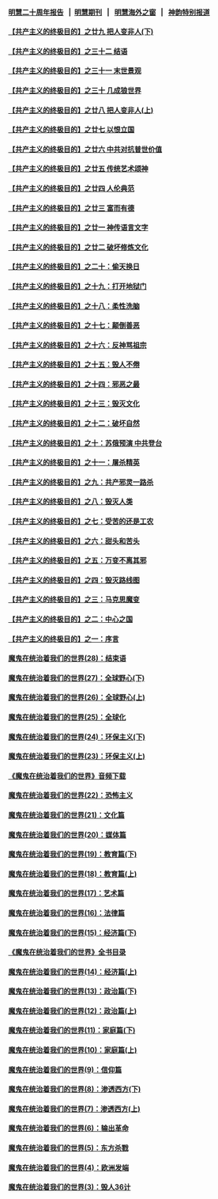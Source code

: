 #### [明慧二十周年报告](https://github.com/gfw-breaker/mh-reports/blob/master/README.md?t=07231342) &nbsp;&nbsp;|&nbsp;&nbsp;[明慧期刊](https://github.com/gfw-breaker/mh-qikan) &nbsp;&nbsp;|&nbsp;&nbsp; [明慧海外之窗](https://github.com/gfw-breaker/mh-news/blob/master/README.md?t=07231342) &nbsp;&nbsp;|&nbsp;&nbsp; [神韵特别报道](https://github.com/gfw-breaker/mh-news/blob/master/shenyun.md?t=07231342) 

#### [【共产主义的终极目的】之廿九 把人变非人(下)](../pages/nsc422/n11344140.md?t=07231342) 

#### [【共产主义的终极目的】之三十二 结语](../pages/nsc422/n11360535.md?t=07231342) 

#### [【共产主义的终极目的】之三十一 末世景观](../pages/nsc422/n11351129.md?t=07231342) 

#### [【共产主义的终极目的】之三十 几成狼世界](../pages/nsc422/n11348280.md?t=07231342) 

#### [【共产主义的终极目的】之廿八 把人变非人(上)](../pages/nsc422/n11340492.md?t=07231342) 

#### [【共产主义的终极目的】之廿七 以恨立国](../pages/nsc422/n11336944.md?t=07231342) 

#### [【共产主义的终极目的】之廿六 中共对抗普世价值](../pages/nsc422/n11324785.md?t=07231342) 

#### [【共产主义的终极目的】之廿五 传统艺术颂神](../pages/nsc422/n11296396.md?t=07231342) 

#### [【共产主义的终极目的】之廿四 人伦典范](../pages/nsc422/n11296397.md?t=07231342) 

#### [【共产主义的终极目的】之廿三 富而有德](../pages/nsc422/n11283598.md?t=07231342) 

#### [【共产主义的终极目的】之廿一 神传语言文字](../pages/nsc422/n11263265.md?t=07231342) 

#### [【共产主义的终极目的】之廿二 破坏修炼文化](../pages/nsc422/n11245728.md?t=07231342) 

#### [【共产主义的终极目的】之二十：偷天换日](../pages/nsc422/n11238846.md?t=07231342) 

#### [【共产主义的终极目的】之十九：打开地狱门](../pages/nsc422/n11206376.md?t=07231342) 

#### [【共产主义的终极目的】之十八：柔性洗脑](../pages/nsc422/n11199994.md?t=07231342) 

#### [【共产主义的终极目的】之十七：颠倒善恶](../pages/nsc422/n11179782.md?t=07231342) 

#### [【共产主义的终极目的】之十六：反神骂祖宗](../pages/nsc422/n11166798.md?t=07231342) 

#### [【共产主义的终极目的】之十五：毁人不倦](../pages/nsc422/n11166792.md?t=07231342) 

#### [【共产主义的终极目的】之十四：邪恶之最](../pages/nsc422/n11150249.md?t=07231342) 

#### [【共产主义的终极目的】之十三：毁灭文化](../pages/nsc422/n11135227.md?t=07231342) 

#### [【共产主义的终极目的】之十二：破坏自然](../pages/nsc422/n11135214.md?t=07231342) 

#### [【共产主义的终极目的】之十：苏俄预演 中共登台](../pages/nsc422/n11118424.md?t=07231342) 

#### [【共产主义的终极目的】之十一：屠杀精英](../pages/nsc422/n11118442.md?t=07231342) 

#### [【共产主义的终极目的】之九：共产邪灵一路杀](../pages/nsc422/n11114139.md?t=07231342) 

#### [【共产主义的终极目的】之八：毁灭人类](../pages/nsc422/n11108503.md?t=07231342) 

#### [【共产主义的终极目的】之七：受苦的还是工农](../pages/nsc422/n11101809.md?t=07231342) 

#### [【共产主义的终极目的】之六：甜头和苦头](../pages/nsc422/n11096971.md?t=07231342) 

#### [【共产主义的终极目的】之五：万变不离其邪](../pages/nsc422/n11091285.md?t=07231342) 

#### [【共产主义的终极目的】之四：毁灭路线图](../pages/nsc422/n11086284.md?t=07231342) 

#### [【共产主义的终极目的】之三：马克思魔变](../pages/nsc422/n11061941.md?t=07231342) 

#### [【共产主义的终极目的】之二：中心之国](../pages/nsc422/n11047728.md?t=07231342) 

#### [【共产主义的终极目的】之一：序言](../pages/nsc422/n11086077.md?t=07231342) 

#### [魔鬼在统治着我们的世界(28)：结束语](../pages/nsc422/n10936246.md?t=07231342) 

#### [魔鬼在统治着我们的世界(27)：全球野心(下)](../pages/nsc422/n10928319.md?t=07231342) 

#### [魔鬼在统治着我们的世界(26)：全球野心(上)](../pages/nsc422/n10900318.md?t=07231342) 

#### [魔鬼在统治着我们的世界(25)：全球化](../pages/nsc422/n10788205.md?t=07231342) 

#### [魔鬼在统治着我们的世界(24)：环保主义(下)](../pages/nsc422/n10695307.md?t=07231342) 

#### [魔鬼在统治着我们的世界(23)：环保主义(上)](../pages/nsc422/n10688613.md?t=07231342) 

#### [《魔鬼在统治着我们的世界》音频下载](../pages/nsc422/n10635553.md?t=07231342) 

#### [魔鬼在统治着我们的世界(22)：恐怖主义](../pages/nsc422/n10614727.md?t=07231342) 

#### [魔鬼在统治着我们的世界(21)：文化篇](../pages/nsc422/n10597706.md?t=07231342) 

#### [魔鬼在统治着我们的世界(20)：媒体篇](../pages/nsc422/n10586579.md?t=07231342) 

#### [魔鬼在统治着我们的世界(19)：教育篇(下)](../pages/nsc422/n10564808.md?t=07231342) 

#### [魔鬼在统治着我们的世界(18)：教育篇(上)](../pages/nsc422/n10526970.md?t=07231342) 

#### [魔鬼在统治着我们的世界(17)：艺术篇](../pages/nsc422/n10499093.md?t=07231342) 

#### [魔鬼在统治着我们的世界(16)：法律篇](../pages/nsc422/n10485969.md?t=07231342) 

#### [魔鬼在统治着我们的世界(15)：经济篇(下)](../pages/nsc422/n10469975.md?t=07231342) 

#### [《魔鬼在统治着我们的世界》全书目录](../pages/nsc422/n10464261.md?t=07231342) 

#### [魔鬼在统治着我们的世界(14)：经济篇(上)](../pages/nsc422/n10457370.md?t=07231342) 

#### [魔鬼在统治着我们的世界(13)：政治篇(下)](../pages/nsc422/n10448270.md?t=07231342) 

#### [魔鬼在统治着我们的世界(12)：政治篇(上)](../pages/nsc422/n10444576.md?t=07231342) 

#### [魔鬼在统治着我们的世界(11)：家庭篇(下)](../pages/nsc422/n10440961.md?t=07231342) 

#### [魔鬼在统治着我们的世界(10)：家庭篇(上)](../pages/nsc422/n10435448.md?t=07231342) 

#### [魔鬼在统治着我们的世界(9)：信仰篇](../pages/nsc422/n10432159.md?t=07231342) 

#### [魔鬼在统治着我们的世界(8)：渗透西方(下)](../pages/nsc422/n10429603.md?t=07231342) 

#### [魔鬼在统治着我们的世界(7)：渗透西方(上)](../pages/nsc422/n10426013.md?t=07231342) 

#### [魔鬼在统治着我们的世界(6)：输出革命](../pages/nsc422/n10421536.md?t=07231342) 

#### [魔鬼在统治着我们的世界(5)：东方杀戮](../pages/nsc422/n10417707.md?t=07231342) 

#### [魔鬼在统治着我们的世界(4)：欧洲发端](../pages/nsc422/n10414890.md?t=07231342) 

#### [魔鬼在统治着我们的世界(3)：毁人36计](../pages/nsc422/n10411583.md?t=07231342) 

